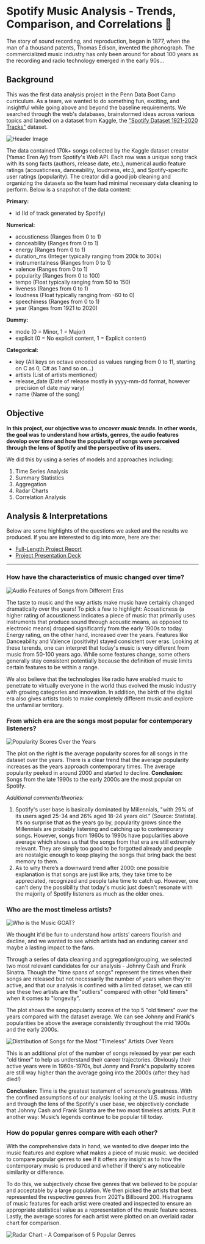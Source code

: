 # Spotify Music Analysis - Trends, Comparison, and Correlations :musical_note:

The story of sound recording, and reproduction, began in 1877, when the man of a thousand patents, Thomas Edison, invented the phonograph. The commercialized music industry has only been around for about 100 years as the recording and radio technology emerged in the early 90s...

## Background

This was the first data analysis project in the Penn Data Boot Camp curriculum. As a team, we wanted to do something fun, exciting, and insightful while going above and beyond the baseline requirements. We searched through the web's databases, brainstormed ideas across various topics and landed on a dataset from Kaggle, the ["Spotify Dataset 1921-2020 Tracks"](https://www.kaggle.com/yamaerenay/spotify-dataset-19212020-160k-tracks?select=data_by_year.csv) dataset.

![Header Image](summary&presentation/presentation_highlights/spotify_header.png)

The data contained 170k+ songs collected by the Kaggle dataset creator (Yamac Eren Ay) from Spotify's Web API. Each row was a unique song track with its song facts (authors, release date, etc.), numerical audio feature ratings (acousticness, danceability, loudness, etc.), and Spotify-specific user ratings (popularity). The creator did a good job cleaning and organizing the datasets so the team had minimal necessary data cleaning to perform. Below is a snapshot of the data content:

<strong>Primary:</strong>
<ul>
  <li>id (Id of track generated by Spotify)</li>
</ul>
<strong>Numerical:</strong>
<ul>
  <li>acousticness (Ranges from 0 to 1)</li>
  <li>danceability (Ranges from 0 to 1)</li>
  <li>energy (Ranges from 0 to 1)</li>
  <li>duration_ms (Integer typically ranging from 200k to 300k)</li>
  <li>instrumentalness (Ranges from 0 to 1)</li>
  <li>valence (Ranges from 0 to 1)</li>
  <li>popularity (Ranges from 0 to 100)</li>
  <li>tempo (Float typically ranging from 50 to 150)</li>
  <li>liveness (Ranges from 0 to 1)</li>
  <li>loudness (Float typically ranging from -60 to 0)</li>
  <li>speechiness (Ranges from 0 to 1)</li>
  <li>year (Ranges from 1921 to 2020)</li>
</ul>
<strong>Dummy:</strong>
<ul>
  <li>mode (0 = Minor, 1 = Major)</li>
  <li>explicit (0 = No explicit content, 1 = Explicit content)</li>
</ul>
<strong>Categorical:</strong>
<ul>
  <li>key (All keys on octave encoded as values ranging from 0 to 11, starting on C as 0, C# as 1 and so on…)</li>
  <li>artists (List of artists mentioned)</li>
  <li>release_date (Date of release mostly in yyyy-mm-dd format, however precision of date may vary)</li>
  <li>name (Name of the song)</li>
</ul>

## Objective

<strong>In this project, our objective was to <em>uncover music trends</em>. In other words, the goal was to understand how artists, genres, the audio features develop over time and how the popularity of songs were perceived through the lens of Spotify and the perspective of its users.</strong>

We did this by using a series of models and approaches including:
<ol>
  <li>Time Series Analysis</li>
  <li>Summary Statistics</li>
  <li>Aggregation</li>
  <li>Radar Charts</li>
  <li>Correlation Analysis</li>
</ol>

## Analysis & Interpretations

Below are some highlights of the questions we asked and the results we produced. If you are interested to dig into more, here are the:

* [Full-Length Project Report](summary&presentation/Project_Analysis_Summary.docx)
* [Project Presentation Deck](summary&presentation/Spotify_Music_Exploration.pptx)

<hr>

### How have the characteristics of music changed over time?
![Audio Features of Songs from Different Eras](images/audio_features_over_years.gif)

The taste to music and the way artists make music have certainly changed dramatically over the years! To pick a few to highlight: Acousticness (a higher rating of acousticness indicates a piece of music that primarily uses instruments that produce sound through acoustic means, as opposed to electronic means) dropped significantly from the early 1900s to today. Energy rating, on the other hand, increased over the years. Features like Danceability and Valence (positivity) stayed consistent over eras. Looking at these terends, one can interpret that today's music is very different from music from 50-100 years ago. While some features change, some others generally stay consistent potentially because the definition of music limits certain features to be within a range.

We also believe that the technologies like radio have enabled music to penetrate to virtually everyone in the world thus evolved the music industry with growing categories and innovation. In addition, the birth of the digital era also gives artists tools to make completely different music and explore the unfamiliar territory.

### From which era are the songs most popular for contemporary listeners?

![Popularity Scores Over the Years](summary&presentation/presentation_highlights/popularity_over_eras.png)

The plot on the right is the average popularity scores for all songs in the dataset over the years. There is a clear trend that the average popularity increases as the years approach contemporary times. The average popularity peeked in around 2000 and started to decline. **Conclusion:** Songs from the late 1990s to the early 2000s are the most popular on Spotify.

*Additional comments/theories:*
1. Spotify's user base is basically dominated by Millennials, "with 29% of its users aged 25-34 and 26% aged 18-24 years old.” (Source: Statista). It’s no surprise that as the years go by, popularity grows since the Millennials are probably listening and catching up to contemporary songs. However, songs from 1960s to 1990s have popularities above average which shows us that the songs from that era are still extremely relevant. They are simply too good to be forgotted already and people are nostalgic enough to keep playing the songs that bring back the best memory to them.
2. As to why there’s a downward trend after 2000: one possible explanation is that songs are just like arts, they take time to be appreciated, recognized and people take time to catch up. However, one can't deny the possibility that today's music just doesn't resonate with the majority of Spotify listeners as much as the older ones.

### Who are the most timeless artists?

![Who is the Music GOAT?](summary&presentation/presentation_highlights/music_goat_analysis.png)

We thought it'd be fun to understand how artists’ careers flourish and decline, and we wanted to see which artists had an enduring career and maybe a lasting impact to the fans.

Through a series of data cleaning and aggregation/grouping, we selected two most relevant candidates for our analysis - Johnny Cash and Frank Sinatra. Though the "time spans of songs" represent the times when their songs are released but not necessarily the number of years when they're active, and that our analysis is confined with a limited dataset, we can still see these two artists are the "outliers" compared with other "old timers" when it comes to "longevity".

The plot shows the song popularity scores of the top 5 "old timers" over the years compared with the dataset average. We can see Johnny and Frank's popularities be above the average consistently throughout the mid 1900s and the early 2000s.

![Distribution of Songs for the Most "Timeless" Artists Over Years](images/old_timers_song_releases_by_year.png)

This is an additional plot of the number of songs released by year per each "old timer" to help us understand their career trajectories. Obviously their active years were in 1960s-1970s, but Jonny and Frank's popularity scores are still way higher than the average going into the 2000s (after they had died!)

**Conclusion:** Time is the greatest testament of someone’s greatness. With the confined assumptions of our analysis: looking at the U.S. music industry and through the lens of the Spotify's user base, we objectively conclude that Johnny Cash and Frank Sinatra are the two most timeless artists. Put it another way: Music’s legends continue to be popular till today.

### How do popular genres compare with each other?

With the comprehensive data in hand, we wanted to dive deeper into the music features and explore what makes a piece of music music. we decided to compare popular genres to see if it offers any insight as to how the contemporary music is produced and whether if there's any noticeable similarity or difference.

To do this, we subjectively chose five genres that we believed to be popular and acceptable by a large population. We then picked the artists that best represented the respective genres from 2021's Billboard 200. Histrograms of music features for each artist were created and inspected to ensure an appropriate statistical value as a representation of the music feature scores. Lastly, the average scores for each artist were plotted on an overlaid radar chart for comparison.

![Radar Chart - A Comparison of 5 Popular Genres](images/radar_all_artists.png)



